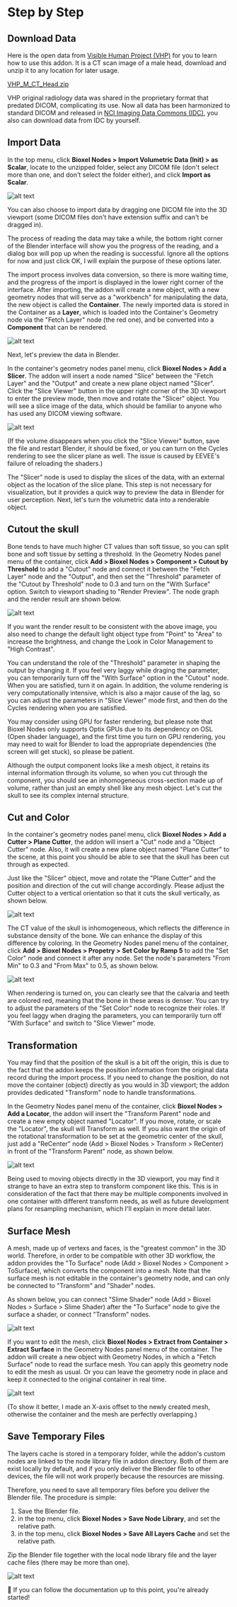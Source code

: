 # Step by Step

## Download Data

Here is the open data from [Visible Human Project (VHP)](https://www.nlm.nih.gov/research/visible/visible_human.html) for you to learn how to use this addon. It is a CT scan image of a male head, download and unzip it to any location for later usage.

[VHP_M_CT_Head.zip](https://drive.google.com/file/d/1kcnEwwDj-5X4U8330G_FNfWFS8f-892R/view?usp=sharing)

VHP original radiology data was shared in the proprietary format that predated DICOM, complicating its use. Now all data has been harmonized to standard DICOM and released in [NCI Imaging Data Commons (IDC)](https://portal.imaging.datacommons.cancer.gov/), you also can download data from IDC by yourself.

## Import Data

In the top menu, click **Bioxel Nodes > Import Volumetric Data (Init) > as Scalar**, locate to the unzipped folder, select any DICOM file (don't select more than one, and don't select the folder either), and click **Import as Scalar**.

![alt text](assets/step_by_step/image.png)

You can also choose to import data by dragging one DICOM file into the 3D viewport (some DICOM files don't have extension suffix and can't be dragged in).

The process of reading the data may take a while, the bottom right corner of the Blender interface will show you the progress of the reading, and a dialog box will pop up when the reading is successful. Ignore all the options for now and just click OK, I will explain the purpose of these options later.

The import process involves data conversion, so there is more waiting time, and the progress of the import is displayed in the lower right corner of the interface. After importing, the addon will create a new object, with a new geometry nodes that will serve as a "workbench" for manipulating the data, the new object is called the **Container**. The newly imported data is stored in the Container as a **Layer**, which is loaded into the Container's Geometry node via the "Fetch Layer" node (the red one), and be converted into a **Component** that can be rendered.

![alt text](assets/step_by_step/image-1.png)

Next, let's preview the data in Blender.

In the container's geometry nodes panel menu, click **Bioxel Nodes > Add a Slicer**. The addon will insert a node named "Slice" between the "Fetch Layer" and the "Output" and create a new plane object named "Slicer". Click the "Slice Viewer" button in the upper right corner of the 3D viewport to enter the preview mode, then move and rotate the "Slicer" object. You will see a slice image of the data, which should be familiar to anyone who has used any DICOM viewing software.

![alt text](assets/step_by_step/image-2.png)

(If the volume disappears when you click the "Slice Viewer" button, save the file and restart Blender, it should be fixed, or you can turn on the Cycles rendering to see the slicer plane as well. The issue is caused by EEVEE's failure of reloading the shaders.)

The "Slicer" node is used to display the slices of the data, with an external object as the location of the slice plane. This step is not necessary for visualization, but it provides a quick way to preview the data in Blender for user perception. Next, let's turn the volumetric data into a renderable object.

## Cutout the skull

Bone tends to have much higher CT values than soft tissue, so you can split bone and soft tissue by setting a threshold. In the Geometry Nodes panel menu of the container, click **Add > Bioxel Nodes > Component > Cutout by Threshold** to add a "Cutout" node and connect it between the "Fetch Layer" node and the "Output", and then set the "Threshold" parameter of the "Cutout by Threshold" node to 0.3 and turn on the "With Surface" option. Switch to viewport shading to "Render Preview". The node graph and the render result are shown below.

![alt text](assets/step_by_step/image-3.png)

If you want the render result to be consistent with the above image, you also need to change the default light object type from "Point" to "Area" to increase the brightness, and change the Look in Color Management to "High Contrast".

You can understand the role of the "Threshold" parameter in shaping the output by changing it. If you feel very laggy while draging the parameter, you can temporarily turn off the "With Surface" option in the "Cutout" node. When you are satisfied, turn it on again. In addition, the volume rendering is very computationally intensive, which is also a major cause of the lag, so you can adjust the parameters in "Slice Viewer" mode first, and then do the Cycles rendering when you are satisfied.

You may consider using GPU for faster rendering, but please note that Bioxel Nodes only supports Optix GPUs due to its dependency on OSL (Open shader language), and the first time you turn on GPU rendering, you may need to wait for Blender to load the appropriate dependencies (the screen will get stuck), so please be patient.

Although the output component looks like a mesh object, it retains its internal information through its volume, so when you cut through the component, you should see an inhomogeneous cross-section made up of volume, rather than just an empty shell like any mesh object. Let's cut the skull to see its complex internal structure.

## Cut and Color

In the container's geometry nodes panel menu, click **Bioxel Nodes > Add a Cutter > Plane Cutter**, the addon will insert a "Cut" node and a "Object Cutter" node. Also, it will create a new plane object named "Plane Cutter" to the scene, at this point you should be able to see that the skull has been cut through as expected.

Just like the "Slicer" object, move and rotate the "Plane Cutter" and the position and direction of the cut will change accordingly. Please adjust the Cutter object to a vertical orientation so that it cuts the skull vertically, as shown below.

![alt text](assets/step_by_step/image-4.png)

The CT value of the skull is inhomogeneous, which reflects the difference in substance density of the bone. We can enhance the display of this difference by coloring. In the Geometry Nodes panel menu of the container, click **Add > Bioxel Nodes > Propetry > Set Color by Ramp 5** to add the "Set Color" node and connect it after any node. Set the node's parameters "From Min" to 0.3 and "From Max" to 0.5, as shown below.

![alt text](assets/step_by_step/image-5.png)

When rendering is turned on, you can clearly see that the calvaria and teeth are colored red, meaning that the bone in these areas is denser. You can try to adjust the parameters of the "Set Color" node to recognize their roles. If you feel laggy when draging the parameters, you can temporarily turn off "With Surface" and switch to "Slice Viewer" mode.

## Transformation

You may find that the position of the skull is a bit off the origin, this is due to the fact that the addon keeps the position information from the original data record during the import process. If you need to change the position, do not move the container (object) directly as you would in 3D viewport; the addon provides dedicated "Transform" node to handle transformations.

In the Geometry Nodes panel menu of the container, click **Bioxel Nodes > Add a Locator**, the addon will insert the "Transform Parent" node and create a new empty object named "Locator". If you move, rotate, or scale the "Locator", the skull will Transform as well. If you also want the origin of the rotational transformation to be set at the geometric center of the skull, just add a "ReCenter" node (Add > Bioxel Nodes > Transform > ReCenter) in front of the "Transform Parent" node, as shown below.

![alt text](assets/step_by_step/image-6.png)

Being used to moving objects directly in the 3D viewport, you may find it strange to have an extra step to transform component like this. This is in consideration of the fact that there may be multiple components involved in one container with different transform needs, as well as future development plans for resampling mechanism, which I'll explain in more detail later.

## Surface Mesh

A mesh, made up of vertexs and faces, is the "greatest common" in the 3D world. Therefore, in order to be compatible with other 3D workflow, the addon provides the "To Surface" node (Add > Bioxel Nodes > Component > ToSurface), which converts the component into a mesh. Note that the surface mesh is not editable in the container's geometry node, and can only be connected to "Transform" and "Shader" nodes.

As shown below, you can connect "Slime Shader" node (Add > Bioxel Nodes > Surface > Slime Shader) after the "To Surface" node to give the surface a shader, or connect "Transform" nodes.

![alt text](assets/step_by_step/assets/image-7.png)

If you want to edit the mesh, click **Bioxel Nodes > Extract from Container > Extract Surface** in the Geometry Nodes panel menu of the container. The addon will create a new object with Geometry Nodes, in which a "Fetch Surface" node to read the surface mesh. You can apply this geometry node to edit the mesh as usual. Or you can leave the geometry node in place and keep it connected to the original container in real time.

![alt text](assets/step_by_step/image-8.png)

(To show it better, I made an X-axis offset to the newly created mesh, otherwise the container and the mesh are perfectly overlapping.)

## Save Temporary Files

The layers cache is stored in a temporary folder, while the addon's custom nodes are linked to the node library file in addon directory. Both of them are exist locally by default, and if you only deliver the Blender file to other devices, the file will not work properly because the resources are missing.

Therefore, you need to save all temporary files before you deliver the Blender file. The procedure is simple:

1. Save the Blender file.
2. in the top menu, click **Bioxel Nodes > Save Node Library**, and set the relative path.
3. in the top menu, click **Bioxel Nodes > Save All Layers Cache** and set the relative path.

Zip the Blender file together with the local node library file and the layer cache files (there may be more than one).

![alt text](assets/step_by_step/image-9.png)

🤗 If you can follow the documentation up to this point, you're already started!
